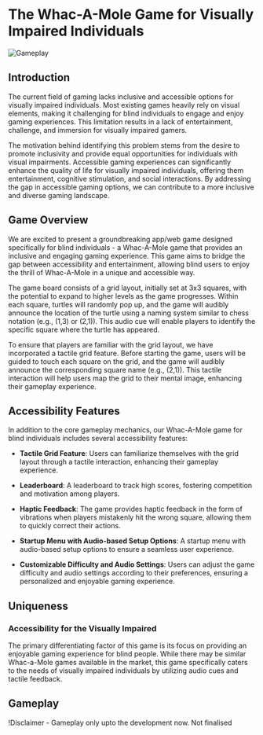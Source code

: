 # The Whac-A-Mole Game for Visually Impaired Individuals

![Gameplay](path/to/your/gameplay.gif](https://github.com/epcm18/Whack-a-Mole-for-Visually-Impaired-Persons/blob/master/game.gif)https://github.com/epcm18/Whack-a-Mole-for-Visually-Impaired-Persons/blob/master/game.gif)

## Introduction

The current field of gaming lacks inclusive and accessible options for visually impaired individuals. Most existing games heavily rely on visual elements, making it challenging for blind individuals to engage and enjoy gaming experiences. This limitation results in a lack of entertainment, challenge, and immersion for visually impaired gamers.

The motivation behind identifying this problem stems from the desire to promote inclusivity and provide equal opportunities for individuals with visual impairments. Accessible gaming experiences can significantly enhance the quality of life for visually impaired individuals, offering them entertainment, cognitive stimulation, and social interactions. By addressing the gap in accessible gaming options, we can contribute to a more inclusive and diverse gaming landscape.

## Game Overview

We are excited to present a groundbreaking app/web game designed specifically for blind individuals - a Whac-A-Mole game that provides an inclusive and engaging gaming experience. This game aims to bridge the gap between accessibility and entertainment, allowing blind users to enjoy the thrill of Whac-A-Mole in a unique and accessible way.

The game board consists of a grid layout, initially set at 3x3 squares, with the potential to expand to higher levels as the game progresses. Within each square, turtles will randomly pop up, and the game will audibly announce the location of the turtle using a naming system similar to chess notation (e.g., (1,3) or (2,1)). This audio cue will enable players to identify the specific square where the turtle has appeared.

To ensure that players are familiar with the grid layout, we have incorporated a tactile grid feature. Before starting the game, users will be guided to touch each square on the grid, and the game will audibly announce the corresponding square name (e.g., (2,1)). This tactile interaction will help users map the grid to their mental image, enhancing their gameplay experience.

## Accessibility Features

In addition to the core gameplay mechanics, our Whac-A-Mole game for blind individuals includes several accessibility features:

- **Tactile Grid Feature**: Users can familiarize themselves with the grid layout through a tactile interaction, enhancing their gameplay experience.
  
- **Leaderboard**: A leaderboard to track high scores, fostering competition and motivation among players.
  
- **Haptic Feedback**: The game provides haptic feedback in the form of vibrations when players mistakenly hit the wrong square, allowing them to quickly correct their actions.
  
- **Startup Menu with Audio-based Setup Options**: A startup menu with audio-based setup options to ensure a seamless user experience.
  
- **Customizable Difficulty and Audio Settings**: Users can adjust the game difficulty and audio settings according to their preferences, ensuring a personalized and enjoyable gaming experience.

## Uniqueness

### Accessibility for the Visually Impaired

The primary differentiating factor of this game is its focus on providing an enjoyable gaming experience for blind people. While there may be similar Whac-a-Mole games available in the market, this game specifically caters to the needs of visually impaired individuals by utilizing audio cues and tactile feedback.

## Gameplay

!Disclaimer - Gameplay only upto the development now. Not finalised 


